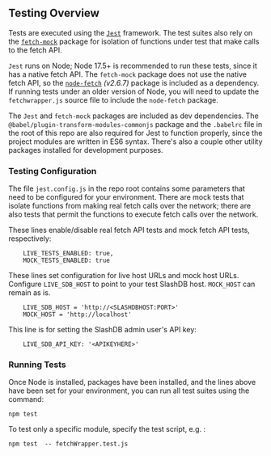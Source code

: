 ## Testing Overview

Tests are executed using the [```Jest```](https://jestjs.io/) framework.  The test suites also rely on the [```fetch-mock```](https://www.npmjs.com/package/fetch-mock) package for isolation of functions under test that make calls to the fetch API.

```Jest``` runs on Node; Node 17.5+ is recommended to run these tests, since it has a native fetch API.  The ```fetch-mock``` package does not use the native fetch API, so the [```node-fetch```](https://www.npmjs.com/package/node-fetch) *(v2.6.7)*  package is included as a dependency.  If running tests under an older version of Node, you will need to update the ```fetchwrapper.js``` source file to include the ```node-fetch``` package.

The ```Jest``` and ```fetch-mock``` packages are included as dev dependencies.  The ```@babel/plugin-transform-modules-commonjs``` package and the ```.babelrc``` file in the root of this repo are also required for Jest to function properly, since the project modules are written in ES6 syntax.  There's also a couple other utility packages installed for development purposes.


### Testing Configuration

The file ```jest.config.js``` in the repo root contains some parameters that need to be configured for your environment.  There are mock tests that isolate functions from making real fetch calls over the network; there are also tests that permit the functions to execute fetch calls over the network.

These lines enable/disable real fetch API tests and mock fetch API tests, respectively: 
```
    LIVE_TESTS_ENABLED: true,
    MOCK_TESTS_ENABLED: true
```

These lines set configuration for live host URLs and mock host URLs.  Configure ```LIVE_SDB_HOST``` to point to your test SlashDB host.  ```MOCK_HOST``` can remain as is.
```
    LIVE_SDB_HOST = 'http://<SLASHDBHOST:PORT>'
    MOCK_HOST = 'http://localhost'
```

This line is for setting the SlashDB admin user's API key:
```
    LIVE_SDB_API_KEY: '<APIKEYHERE>'
```

### Running Tests

Once Node is installed, packages have been installed, and the lines above have been set for your environment, you can run all test suites using the command:

```npm test```

To test only a specific module, specify the test script, e.g. :

```npm test  -- fetchWrapper.test.js```

